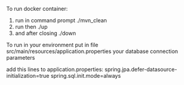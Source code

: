 To run docker container:
1. run in command prompt
    ./mvn_clean
2. run then
    ./up
3. and after closing 
    ./down

To run in your environment put in file src/main/resources/application.properties your database connection parameters

add this lines to application.properties:
spring.jpa.defer-datasource-initialization=true
spring.sql.init.mode=always